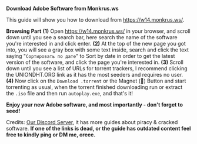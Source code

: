 **Download Adobe Software from Monkrus.ws**

This guide will show you how to download from <https://w14.monkrus.ws/>.

**Browsing Part**
**(1)** Open <https://w14.monkrus.ws/> in your browser, and scroll down until you see a search bar, here search the name of the software you're interested in and click enter.
**(2)** At the top of the new page you got into, you will see a gray box with some text inside, search and click the text saying "`Сортировать по дате`" to Sort by date in order to get the latest version of the software, and click the page you're interested in.
**(3)** Scroll down until you see a list of URLs for torrent trackers, I recommend clicking the UNIONDHT.ORG link as it has the most seeders and requires no user.
**(4)** Now click on the `Download .torrent` or the Magnet (🧲) Button and start torrenting as usual, when the torrent finished downloading run or extract the `.iso` file and then run `autoplay.exe`, and that's it!

**Enjoy your new Adobe software, and most importantly - don't forget to seed!**

Credits: [Our Discord Server](https://discord.gg/enMG8bXUbn), it has more guides about piracy & cracked software.
**If one of the links is dead, or the guide has outdated content feel free to kindly ping or DM me, oreee.**
